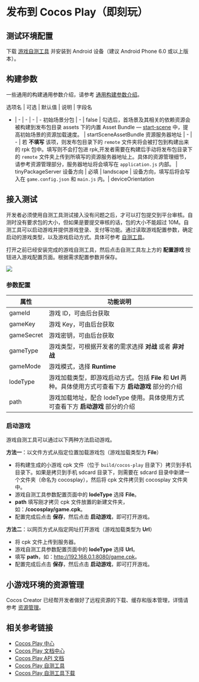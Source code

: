 # 发布到 Cocos Play（即刻玩）

## 测试环境配置

下载 [游戏自测工具](https://gamebox.gitbook.io/project/you-xi-jie-ru-wen-dang/zi-yuan-xia-zai/zi-ce-gong-ju) 并安装到 Android 设备（建议 Android Phone 6.0 或以上版本）。

## 构建参数

一些通用的构建通用参数介绍，请参考 [通用构建参数介绍](build-options.md)。

选项名 | 可选 | 默认值 | 说明 | 字段名
- | - | - | - | -
初始场景分包 | - | false | 勾选后，首场景及其相关的依赖资源会被构建到发布包目录 assets 下的内置 Asset Bundle — [start-scene](../../asset/bundle.md#内置-Asset-Bundle) 中，提高初始场景的资源加载速度。 | startSceneAssetBundle
资源服务器地址 | - | - | 若 **不填写** 该项，则发布包目录下的 `remote` 文件夹将会被打包到构建出来的 rpk 包中。填写则不会打包进 rpk,开发者需要在构建后手动将发布包目录下的 `remote` 文件夹上传到所填写的资源服务器地址上。具体的资源管理细节，请参考资源管理部分，服务器地址将会填写在 `application.js` 内部。 | tinyPackageServer
设备方向 | 必填 | landscape | 设备方向，填写后将会写入在 `game.config.json` 和 `main.js` 内。| deviceOrientation

## 接入测试

开发者必须使用自测工具测试接入没有问题之后，才可以打包提交到平台审核。自测时没有要求包的大小，但如果是要提交审核的话，包的大小不能超过 10M。自测工具可以启动游戏并提供游戏登录、支付等功能。通过读取游戏配置参数，确定启动的游戏类型，以及游戏启动方式。具体可参考 [自测工具](https://gamebox.gitbook.io/project/you-xi-jie-ru-wen-dang/ji-shu-dui-jie/zi-ce-gong-ju)。

打开之前已经安装完成的游戏自测工具，然后点击自测工具左上方的 **配置游戏** 按钮进入游戏配置页面。根据需求配置参数并保存。

![](publish-cocos-play/configuration.png)

### 参数配置

| 属性             | 功能说明             |
| --------------  |  -----------        |
| gameId          | 游戏 ID，可由后台获取           |
| gameKey         | 游戏 Key，可由后台获取          |
| gameSecret      | 游戏密钥，可由后台获取         |
| gameType        | 游戏类型，可根据开发者的需求选择 **对战** 或者 **非对战**  |
| gameMode        | 游戏模式，选择 **Runtime**      |
| lodeType        | 游戏加载类型，即游戏启动方式。包括 **File** 和 **Url** 两种。具体使用方式可查看下方 **启动游戏** 部分的介绍    |
| path            | 游戏加载地址，配合 lodeType 使用。具体使用方式可查看下方 **启动游戏** 部分的介绍   |

### 启动游戏

游戏自测工具可以通过以下两种方法启动游戏。

**方法一**：以文件方式从指定位置加载游戏包（游戏加载类型为 **File**）

- 将构建生成的小游戏 cpk 文件（位于 `build/cocos-play` 目录下）拷贝到手机目录下。如果是拷贝到手机 sdcard 目录下，则需要在 sdcard 目录中新建一个文件夹（命名为 cocosplay），然后将 cpk 文件拷贝到 cocosplay 文件夹中。
- 游戏自测工具参数配置页面中的 **lodeType** 选择 **File**。
- **path** 填写刚才拷贝 cpk 文件放置的新建文件夹，如：**/cocosplay/game.cpk**。
- 配置完成后点击 **保存**，然后点击 **启动游戏**，即可打开游戏。

**方法二**：以网页方式从指定网址打开游戏（游戏加载类型为 **Url**）

- 将 cpk 文件上传到服务器。
- 游戏自测工具参数配置页面中的 **lodeType** 选择 **Url**。
- 填写 **path**，如：<http://192.168.0.1:8080/game.cpk>。
- 配置完成后点击 **保存**，然后点击 **启动游戏**，即可打开游戏。

## 小游戏环境的资源管理

Cocos Creator 已经帮开发者做好了远程资源的下载、缓存和版本管理，详情请参考 [资源管理](../../asset/cache-manager.md#资源下载流程)。

## 相关参考链接

- [Cocos Play 中心](https://gamebox.cocos.com/)
- [Cocos Play 文档中心](https://gamebox.gitbook.io/project/)
- [Cocos Play API 文档](https://gamebox.gitbook.io/project/you-xi-jie-ru-wen-dang/ji-shu-dui-jie/ji-chu-neng-li)
- [Cocos Play 自测工具](https://gamebox.gitbook.io/project/you-xi-jie-ru-wen-dang/ji-shu-dui-jie/zi-ce-gong-ju)
- [Cocos Play 自测工具下载](https://gamebox.gitbook.io/project/you-xi-jie-ru-wen-dang/zi-yuan-xia-zai/zi-ce-gong-ju)
